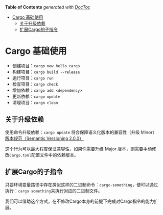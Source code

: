 <!-- START doctoc generated TOC please keep comment here to allow auto update -->
<!-- DON'T EDIT THIS SECTION, INSTEAD RE-RUN doctoc TO UPDATE -->
**Table of Contents**  *generated with [DocToc](https://github.com/thlorenz/doctoc)*

- [Cargo 基础使用](#cargo-%E5%9F%BA%E7%A1%80%E4%BD%BF%E7%94%A8)
  - [关于升级依赖](#%E5%85%B3%E4%BA%8E%E5%8D%87%E7%BA%A7%E4%BE%9D%E8%B5%96)
  - [扩展Cargo的子指令](#%E6%89%A9%E5%B1%95cargo%E7%9A%84%E5%AD%90%E6%8C%87%E4%BB%A4)

<!-- END doctoc generated TOC please keep comment here to allow auto update -->

# Cargo 基础使用

- 创建项目：`cargo new hello_cargo`
- 构建项目：`cargo build --release`
- 运行项目：`cargo run`
- 检查项目：`cargo check`
- 增加依赖：`cargo add <dependency>`
- 更新依赖：`cargo update`
- 清理项目：`cargo clean`

## 关于升级依赖

使用命令升级依赖：`cargo update` 将会保障语义化版本的兼容性（升级 Minor）[版本规范（Semantic Versioning 2.0.0）](https://semver.org/)

这个行为可以最大程度保证兼容性，如果你需要升级 Major 版本，则需要手动修改`Cargo.toml`配置文件中的依赖版本。

## 扩展Cargo的子指令

只要环境变量路径中存在类似这样的二进制命令：`cargo-something`，便可以通过执行：`cargo something`来执行对应的二进制文件。

我们可以借助这个方式，在不修改Cargo本身的前提下完成对Cargo指令的能力扩展。